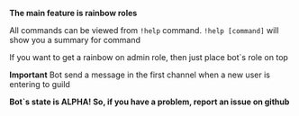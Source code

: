 **The main feature is rainbow roles**

All commands can be viewed from `!help` command. `!help [command]` will show you a summary for command

If you want to get a rainbow on admin role, then just place bot\`s role on top

**Important** Bot send a message in the first channel when a new user is entering to guild

**Bot\`s state is ALPHA! So, if you have a problem, report an issue on github**
